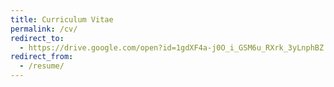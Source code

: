 ```yaml
---
title: Curriculum Vitae
permalink: /cv/
redirect_to:
  - https://drive.google.com/open?id=1gdXF4a-j0O_i_GSM6u_RXrk_3yLnphBZ
redirect_from:
  - /resume/
---
```

